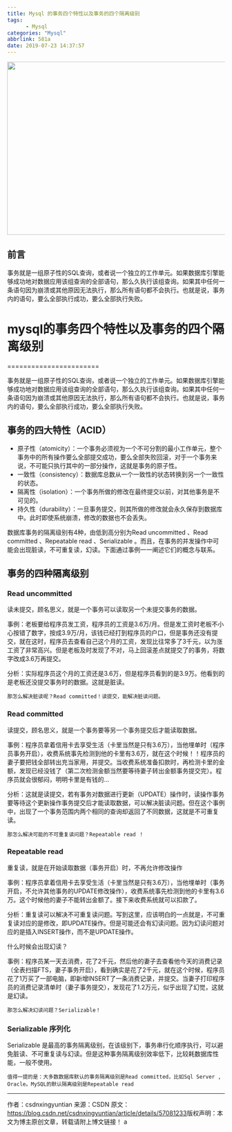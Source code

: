 ```yaml
---
title: Mysql 的事务四个特性以及事务的四个隔离级别
tags: 
	  - Mysql
categories: "Mysql"
abbrlink: 581a
date: 2019-07-23 14:37:57
---
```



<img src="https://timgsa.baidu.com/timg?image&quality=80&size=b9999_10000&sec=1563878149907&di=d54d657f25322e307ee5dadeb164a1c9&imgtype=0&src=http%3A%2F%2Fimg.draveness.me%2Fmysql.png" style="width:900px;height:400px" />

## 前言

事务就是一组原子性的SQL查询，或者说一个独立的工作单元。如果数据库引擎能够成功地对数据应用该组查询的全部语句，那么久执行该组查询。如果其中任何一条语句因为崩溃或其他原因无法执行，那么所有语句都不会执行。也就是说，事务内的语句，要么全部执行成功，要么全部执行失败。

<!--less-->

# mysql的事务四个特性以及事务的四个隔离级别
=======================

事务就是一组原子性的SQL查询，或者说一个独立的工作单元。如果数据库引擎能够成功地对数据应用该组查询的全部语句，那么久执行该组查询。如果其中任何一条语句因为崩溃或其他原因无法执行，那么所有语句都不会执行。也就是说，事务内的语句，要么全部执行成功，要么全部执行失败。

事务的四大特性（ACID）
-------------

- 原子性（atomicity）：一个事务必须视为一个不可分割的最小工作单元，整个事务中的所有操作要么全部提交成功，要么全部失败回滚，对于一个事务来说，不可能只执行其中的一部分操作，这就是事务的原子性。
- 一致性（consistency）：数据库总数从一个一致性的状态转换到另一个一致性的状态。
- 隔离性（isolation）：一个事务所做的修改在最终提交以前，对其他事务是不可见的。
- 持久性（durability）：一旦事务提交，则其所做的修改就会永久保存到数据库中。此时即使系统崩溃，修改的数据也不会丢失。

数据库事务的隔离级别有4种，由低到高分别为Read uncommitted 、Read committed 、Repeatable read 、Serializable 。而且，在事务的并发操作中可能会出现脏读，不可重复读，幻读。下面通过事例一一阐述它们的概念与联系。

事务的四种隔离级别
---------

### Read uncommitted

读未提交，顾名思义，就是一个事务可以读取另一个未提交事务的数据。

事例：老板要给程序员发工资，程序员的工资是3.6万/月。但是发工资时老板不小心按错了数字，按成3.9万/月，该钱已经打到程序员的户口，但是事务还没有提交，就在这时，程序员去查看自己这个月的工资，发现比往常多了3千元，以为涨工资了非常高兴。但是老板及时发现了不对，马上回滚差点就提交了的事务，将数字改成3.6万再提交。

分析：实际程序员这个月的工资还是3.6万，但是程序员看到的是3.9万。他看到的是老板还没提交事务时的数据。这就是脏读。

`那怎么解决脏读呢？Read committed！读提交，能解决脏读问题。`

### Read committed

读提交，顾名思义，就是一个事务要等另一个事务提交后才能读取数据。

事例：程序员拿着信用卡去享受生活（卡里当然是只有3.6万），当他埋单时（程序员事务开启），收费系统事先检测到他的卡里有3.6万，就在这个时候！！程序员的妻子要把钱全部转出充当家用，并提交。当收费系统准备扣款时，再检测卡里的金额，发现已经没钱了（第二次检测金额当然要等待妻子转出金额事务提交完）。程序员就会很郁闷，明明卡里是有钱的…

分析：这就是读提交，若有事务对数据进行更新（UPDATE）操作时，读操作事务要等待这个更新操作事务提交后才能读取数据，可以解决脏读问题。但在这个事例中，出现了一个事务范围内两个相同的查询却返回了不同数据，这就是不可重复读。

`那怎么解决可能的不可重复读问题？Repeatable read ！`

### Repeatable read

重复读，就是在开始读取数据（事务开启）时，不再允许修改操作

事例：程序员拿着信用卡去享受生活（卡里当然是只有3.6万），当他埋单时（事务开启，不允许其他事务的UPDATE修改操作），收费系统事先检测到他的卡里有3.6万。这个时候他的妻子不能转出金额了。接下来收费系统就可以扣款了。

分析：重复读可以解决不可重复读问题。写到这里，应该明白的一点就是，不可重复读对应的是修改，即UPDATE操作。但是可能还会有幻读问题。因为幻读问题对应的是插入INSERT操作，而不是UPDATE操作。

什么时候会出现幻读？

事例：程序员某一天去消费，花了2千元，然后他的妻子去查看他今天的消费记录（全表扫描FTS，妻子事务开启），看到确实是花了2千元，就在这个时候，程序员花了1万买了一部电脑，即新增INSERT了一条消费记录，并提交。当妻子打印程序员的消费记录清单时（妻子事务提交），发现花了1.2万元，似乎出现了幻觉，这就是幻读。

`那怎么解决幻读问题？Serializable！`

### Serializable 序列化

Serializable 是最高的事务隔离级别，在该级别下，事务串行化顺序执行，可以避免脏读、不可重复读与幻读。但是这种事务隔离级别效率低下，比较耗数据库性能，一般不使用。

`值得一提的是：大多数数据库默认的事务隔离级别是Read committed，比如Sql Server , Oracle。MySQL的默认隔离级别是Repeatable read`

- - - - - -

作者：csdnxingyuntian 来源：CSDN 原文：<https://blog.csdn.net/csdnxingyuntian/article/details/57081233>版权声明：本文为博主原创文章，转载请附上博文链接！
a